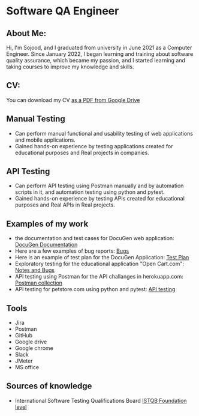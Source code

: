 # Software QA Engineer 
## About Me:
Hi, I'm Sojood, and I graduated from university in June 2021 as a Computer Engineer.
Since January 2022, I began learning and training about software quality assurance, which became my passion, and I started learning and taking courses to improve my knowledge and skills.
## CV:
You can download my CV [as a PDF from Google Drive]( https://drive.google.com/file/d/1cZQ6c1qwWbyRhoaT3naLzI_fSID1GA-U/view?usp=share_link)
## Manual Testing 
  * Can perform manual functional and usability testing of web applications and mobile applications.
  * Gained hands-on experience by testing applications created for educational purposes and Real projects in companies.

## API Testing 
   * Can perform API testing using Postman manually and by automation scripts in it, and automation testing using python and pytest. 
   * Gained hands-on experience by testing APIs created for educational purposes and Real APIs in Real projects.  

## Examples of my work 
* the documentation and test cases for DocuGen web application: [DocuGen Documentation ](https://docs.google.com/spreadsheets/d/1SDb2gBIfMpKjuarUiWaCZNa3mOe5iuofz1U1WybZMUw/edit?usp=sharing)
* Here are a few examples of bug reports: [Bugs](https://github.com/mohammed-ibenayad/docugen_testing_proj/issues?q=is%3Aopen+is%3Aissue)
* Here is an example of test plan for the DocuGen Application: [Test Plan](https://docs.google.com/document/d/1BmNw9GxTU84f-MgoTQvssBUgbQJ7DWMtmyOFf2qHyXA/edit?usp=sharing)
* Exploratory testing for the educational application "Open Cart.com": [Notes and Bugs](https://github.com/mohammed-ibenayad/exploratory_testing_opencart/issues/created_by/sojoodsweiti)
* API testing using Postman for the API challanges in herokuapp.com: [Postman collection](https://drive.google.com/file/d/1F6br4zt2p9-FPUumvohc6BiN-CZUeSbf/view?usp=sharing)
* API testing for petstore.com using python and pytest: [API testing](https://github.com/sojoodsweiti/PetStoreFramework)

## Tools 
* Jira 
* Postman
* GitHub
* Google drive
* Google chrome
* Slack
* JMeter
* MS office 

## Sources of knowledge
* International Software Testing Qualifications Board [ISTQB Foundation level](https://istqb-main-web-prod.s3.amazonaws.com/media/documents/ISTQB-CTFL_Syllabus_2018_v3.1.1.pdf) 

